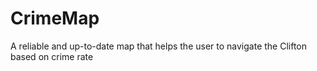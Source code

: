 # CrimeMap
A reliable and up-to-date map that helps the user to navigate the Clifton based on crime rate
